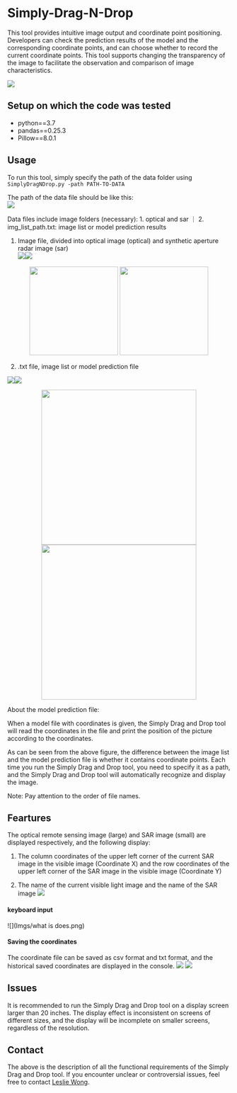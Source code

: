 # Simply-Drag-N-Drop
This tool provides intuitive image output and coordinate point positioning. Developers can check the prediction results of the model and the corresponding coordinate points, and can choose whether to record the current coordinate points. This tool supports changing the transparency of the image to facilitate the observation and comparison of image characteristics.

![](Imgs/image2020-11-17_15-52-45.png)
## Setup on which the code was tested
- python==3.7
- pandas==0.25.3
- Pillow==8.0.1

## Usage
To run this tool, simply specify the path of the data folder using
`SimplyDragNDrop.py -path PATH-TO-DATA`  

The path of the data file should be like this:  
![](Imgs/image2020-11-18_15-5-10.png)  

Data files include image folders (necessary): 1. optical and sar ｜ 2. img_list_path.txt: image list or model prediction results

1. Image file, divided into optical image (optical) and synthetic aperture radar image (sar)   
![](Imgs/opt.png)![](Imgs/sar.png)  

<center float="left">
    <img src="Imgs/opt.png" width="200"/>
    <img src="Imgs/sar.png" width="200"/>
</center>

2. .txt file, image list or model prediction file  

![](Imgs/list.png)![](Imgs/cor.png)
<center class="half">
    <img src="Imgs/list.png" width="350"/><img src="Imgs/cor.png" width="350"/>
</center>

About the model prediction file:

When a model file with coordinates is given, the Simply Drag and Drop tool will read the coordinates in the file and print the position of the picture according to the coordinates.

As can be seen from the above figure, the difference between the image list and the model prediction file is whether it contains coordinate points. Each time you run the Simply Drag and Drop tool, you need to specify it as a path, and the Simply Drag and Drop tool will automatically recognize and display the image.

Note: Pay attention to the order of file names.

## Feartures

The optical remote sensing image (large) and SAR image (small) are displayed respectively, and the following display:

1. The column coordinates of the upper left corner of the current SAR image in the visible image (Coordinate X) and the row coordinates of the upper left corner of the SAR image in the visible image (Coordinate Y)

2. The name of the current visible light image and the name of the SAR image
![](Imgs/image2020-11-17_15-52-45.png)

#### keyboard input

![](Imgs/what is does.png)
#### Saving the coordinates
The coordinate file can be saved as csv format and txt format, and the historical saved coordinates are displayed in the console.
![](Imgs/txt_save.png)
![](Imgs/csv_save.png)
## Issues
It is recommended to run the Simply Drag and Drop tool on a display screen larger than 20 inches. The display effect is inconsistent on screens of different sizes, and the display will be incomplete on smaller screens, regardless of the resolution.
## Contact
The above is the description of all the functional requirements of the Simply Drag and Drop tool. If you encounter unclear or controversial issues, feel free to contact [Leslie Wong](yushuowang@gmail.com).